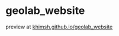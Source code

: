 # geolab_website

preview at [khimsh.github.io/geolab_website](https://khimsh.github.io/geolab_website/dist/index.html)
